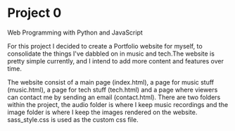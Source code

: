 # Project 0

Web Programming with Python and JavaScript


For this project I decided to create a Portfolio website for myself, to consolidate 
the things I've dabbled on in music and tech.The website is pretty simple currently, 
and I intend to add more content and features over time. 

The website consist of a main page (index.html), a page for music stuff 
(music.html), a page for tech stuff (tech.html) and a page where viewers can 
contact me by sending an email (contact.html). There are two folders within
the project, the audio folder is where I keep music recordings and the image folder
is where I keep the images rendered on the website. sass_style.css is used as the 
custom css file.
